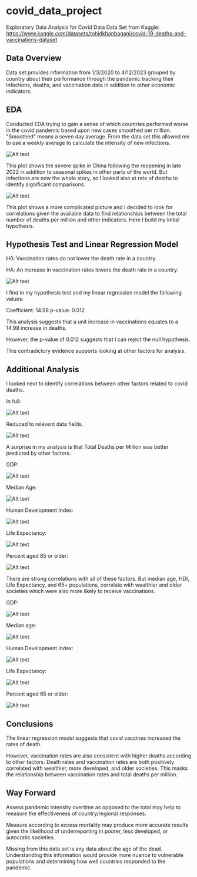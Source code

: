 # covid_data_project
Exploratory Data Analysis for Covid Data
Data Set from Kaggle:
https://www.kaggle.com/datasets/tohidkhanbagani/covid-19-deaths-and-vaccinations-dataset


## Data Overview

Data set provides information from 1/3/2020 to 4/12/2023 grouped by country about their performance through the pandemic tracking their infections, deaths, and vaccination data in addition to other economic indicators.

## EDA

Conducted EDA trying to gain a sense of which countries performed worse in the covid
pandemic based upon new cases smoothed per million.  "Smoothed" means a seven day average.  From the data set this allowed me to use a weekly average to calculate the intensity of new infections.  

![Alt text](<images\New Cases Per Million.png>)

This plot shows the severe spike in China following the reopening in late 2022 in addition to seasonal spikes in other parts of the world.  But infections are now the whole story, so I looked also at rate of deaths to identify significant comparisons.

![Alt text](<images\New Deaths Per Millionj.png>)

This plot shows a more complicated picture and I decided to look for correlations given the available data to find relationships between the total number of deaths per million and other indicators.  Here I build my initial hypothesis.

## Hypothesis Test and Linear Regression Model

H0: Vaccination rates do not lower the death rate in a country.

HA: An increase in vaccination rates lowers the death rate in a country.


![Alt text](<images\Total Deaths vs People Fully Vaccinated.png>)

I find in my hypothesis test and my linear regression model the following values:

Coefficient: 14.98
p-value: 0.012

This analysis suggests that a unit increase in vaccinations equates to a 14.98 increase in deaths.

However, the p-value of 0.012 suggests that I can reject the null hypothesis.

This contradictory evidence supports looking at other factors for analysis.

## Additional Analysis

I looked next to identify correlations between other factors related to covid deaths.

In full:

![Alt text](<images\Correlation Matrix Full.png>)

Reduced to relevent data fields. 

![Alt text](<images\Correlation Matrix Narrowed.png>)

A surprise in my analysis is that Total Deaths per Million was better predicted by other factors.

GDP:

![Alt text](<images\Deaths v GDP.png>)

Median Age:

![Alt text](<images\Total Deaths per Million vs. Median Age.png>)

Human Development Index:

![Alt text](<images\Total Deaths per Million vs. HDI.png>)

Life Expectancy:

![Alt text](<images\Total Deaths vs. Life Expectancy.png>)

Percent aged 65 or older:

![Alt text](<images\Total Deaths vs Percent Aged 65 or Older.png>)

There are strong correlations with all of these factors.  But median age, HDI, Life Expectancy, and 65+ populations, correlate with wealthier and older societies which were also more likely to receive vaccinations.

GDP:

![Alt text](<images\Vaccinated v GDP.png>)

Median age:

![Alt text](<images\Vaccinated v Median Age.png>)

Human Development Index:

![Alt text](<images\Vaccinated v HDI.png>)

Life Expectancy:

![Alt text](<images\Vaccinated v Life Expectancy.png>)

Percent aged 65 or older:

![Alt text](<images\Vaccinated v aged 65.png>)

## Conclusions

The linear regression model suggests that covid vaccines increased the rates of death.

However, vaccination rates are also consistent with higher deaths according to other factors.  Death rates and vaccination rates are both positively correlated with wealthier, more developed, and older societies.  This masks the relationship between vaccination rates and total deaths per million.

## Way Forward

Assess pandemic intensity overtime as opposed to the total may help to measure the effectiveness of country/regional responses.

Measure according to excess mortality may produce more accurate results given the likelihood of underreporting in poorer, less developed, or autocratic societies.

Missing from this data set is any data about the age of the dead.  Understanding this information would provide more nuance to vulnerable populations and determining how well countries responded to the pandemic.